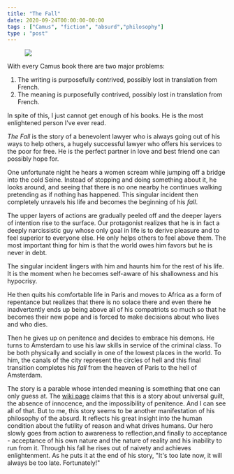 ```yaml
---
title: "The Fall"
date: 2020-09-24T00:00:00-00:00
tags : ["Camus", "fiction", "absurd","philosophy"]
type : "post"
---
```


<figure class="right xsmall">
<a target="_blank" href="https://en.wikipedia.org/wiki/The_Fall_(Camus_novel)">
<img src="https://upload.wikimedia.org/wikipedia/en/a/a1/La_Chute_title_page.jpg">
</a>
</figure>

With every Camus book there are two major problems:
1. The writing is purposefully contrived, possibly lost in translation from French.
2. The meaning is purposefully contrived, possibly lost in translation from French.

In spite of this, I just cannot get enough of his books. 
He is the most enlightened person I've ever read.

*The Fall* is the story of a benevolent lawyer who is always going out of his ways to help others, a hugely successful lawyer who offers his services to the poor for free. He is the perfect partner in love and best friend one can possibly hope for.

One unfortunate night he hears a women scream while jumping off a bridge into the cold Seine. 
Instead of stopping and doing something about it, he looks around, and seeing that there is no one nearby he continues walking pretending as if nothing has happened. 
This singular incident then completely unravels his life and becomes the beginning of his *fall*.  

The upper layers of actions are gradually peeled off and the deeper layers of intention rise to the surface. Our protagonist realizes that he is in fact a deeply narcissistic guy whose only goal in life is to derive pleasure and to feel superior to everyone else. He only helps others to feel above them. The most important thing for him is that the world owes him favors but he is never in debt.

The singular incident lingers with him and haunts him for the rest of his life. It is the moment when he becomes self-aware of his shallowness and his hypocrisy. 

He then quits his comfortable life in Paris and moves to Africa as a form of repentance but realizes that there is no solace there and even there he inadvertently ends up being above all of his compatriots so much so that he becomes their new pope and is forced to make decisions about who lives and who dies.

Then he gives up on penitence and decides to embrace his demons. 
He turns to Amsterdam to use his law skills in service of the criminal class.
To be both physically and socially in one of the lowest places in the world. 
To him, the canals of the city represent the circles of hell and this final transition completes his *fall* from the heaven of Paris to the hell of Amsterdam.

The story is a parable whose intended meaning is something that one can only guess at. The [wiki page](https://en.wikipedia.org/wiki/The_Fall_(Camus_novel)) claims that this is a story about universal guilt, the absence of innocence, and the impossibility of penitence. And I can see all of that. But to me, this story seems to be another manifestation of his philosophy of the absurd. It reflects his great insight into the human condition about the futility of reason and what drives humans. 
Our hero slowly goes from action to awareness to reflection,and finally to acceptance - acceptance of his own nature and the nature of reality and his inability to run from it. 
Through his fall he rises out of naivety and achieves enlightenment. As he puts it at the end of his story, "It's too late now, it will always be too late. Fortunately!"